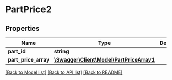 # PartPrice2

## Properties
Name | Type | Description | Notes
------------ | ------------- | ------------- | -------------
**part_id** | **string** |  | 
**part_price_array** | [**\Swagger\Client\Model\PartPriceArray1**](PartPriceArray1.md) |  | 

[[Back to Model list]](../../README.md#documentation-for-models) [[Back to API list]](../../README.md#documentation-for-api-endpoints) [[Back to README]](../../README.md)

